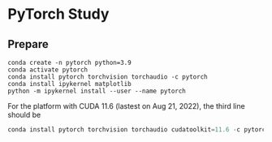 # PyTorch Study

## Prepare

```shell
conda create -n pytorch python=3.9
conda activate pytorch
conda install pytorch torchvision torchaudio -c pytorch
conda install ipykernel matplotlib
python -m ipykernel install --user --name pytorch
```

For the platform with CUDA 11.6 (lastest on Aug 21, 2022),
the third line should be

```powershell
conda install pytorch torchvision torchaudio cudatoolkit=11.6 -c pytorch -c conda-forge
```
